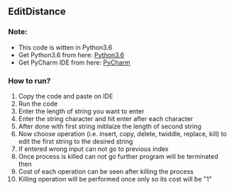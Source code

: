 ## EditDistance
### Note:
* This code is witten in Python3.6
* Get Python3.6 from here: [Python3.6](https://www.python.org/downloads/)
* Get PyCharm IDE from here: [PyCharm](https://www.jetbrains.com/pycharm-edu/download/#section=windows)
### How to run?
1. Copy the code and paste on IDE
2. Run the code
3. Enter the length of string you want to enter
4. Enter the string character and hit enter after each character
5. After done with first string initilaize the length of second string
6. Now choose operation (i.e. insert, copy, delete, twiddle, replace, kill) to edit the first string to the desired string
7. If entered wrong input can not go to previous index
8. Once process is killed can not go further program will be terminated then
9. Cost of each operation can be seen after killing the process
10. Killing operation will be performed once only so its cost will be "1"
